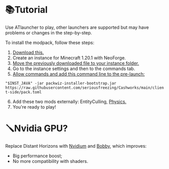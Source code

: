 # 📚Tutorial
Use ATlauncher to play, other launchers are supported but may have problems or changes in the step-by-step.

To install the modpack, follow these steps:

1. [Download this.](https://github.com/packwiz/packwiz-installer-bootstrap/releases)
2. Create an instance for Minecraft 1.20.1 with NeoForge.
3. [Move the previously downloaded file to your instance folder.](https://i.imgur.com/u0TLL4x.png)
4. Go to the instance settings and then to the commands tab.
5. [Allow commands and add this command line to the pre-launch:](https://i.imgur.com/Igq96WP.png)

`"$INST_JAVA" -jar packwiz-installer-bootstrap.jar https://raw.githubusercontent.com/seriousfreezing/Cashworks/main/client-side/pack.toml`

6. Add these two mods externally: EntityCulling, [Physics.](https://www.patreon.com/file?h=105510754&i=19422295)
7. You're ready to play!

# 🪛Nvidia GPU?
Replace Distant Horizons with [Nvidium](https://modrinth.com/mod/nvidium) and [Bobby](https://modrinth.com/mod/bobby), which improves:
- Big performance boost;
- No more compatibility with shaders.